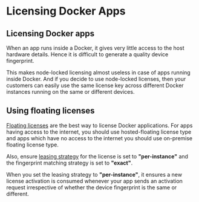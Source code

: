 # Licensing Docker Apps

## Licensing Docker apps

When an app runs inside a Docker, it gives very little access to the host hardware details. Hence it is difficult to generate a quality device fingerprint.

This makes node-locked licensing almost useless in case of apps running inside Docker. And if you decide to use node-locked licenses, then your customers can easily use the same license key across different Docker instances running on the same or different devices.

## Using floating licenses

[Floating licenses](floating-licenses/) are the best way to license Docker applications. For apps having access to the internet, you should use hosted-floating license type and apps which have no access to the internet you should use on-premise floating license type. 

Also, ensure [leasing strategy](https://docs.cryptlex.com/license-management/license-policies#leasing-strategy) for the license is set to **"per-instance"** and the fingerprint matching strategy is set to **"exact"**.

When you set the leasing strategy to **"per-instance"**, it ensures a new license activation is consumed whenever your app sends an activation request irrespective of whether the device fingerprint is the same or different.



